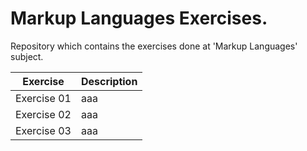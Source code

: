 # Markup Languages Exercises.
Repository which contains the exercises done at 'Markup Languages' subject.

Exercise | Description
-------- | -----------
Exercise 01|aaa
Exercise 02|aaa
Exercise 03|aaa
